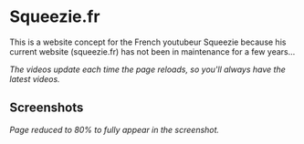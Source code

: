 # Squeezie.fr
This is a website concept for the French youtubeur Squeezie because his current website (squeezie.fr) has not been in maintenance for a few years...

*The videos update each time the page reloads, so you'll always have the latest videos.*

## Screenshots



*Page reduced to 80% to fully appear in the screenshot.*
